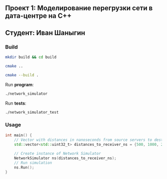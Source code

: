 ## Проект 1: Моделирование перегрузки сети в дата-центре на C++
## Студент: Иван Шаныгин

### Build

```bash
mkdir build && cd build
```
```bash
cmake ..
```
```bash
cmake --build .
```
Run **program**:
```bash
./network_simulator
```
Run **tests**:
```bash
./network_simulator_test
```

### Usage

```cpp
int main() {
    // Vector with distances in nanoseconds from source servers to destination server
    std::vector<std::uint32_t> distances_to_receiver_ns = {500, 1000, 2000};
    
    // Create instance of Network Simulator
    NetworkSimulator ns(distances_to_receiver_ns);
    // Run simulation
    ns.Run();
}
```